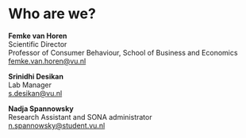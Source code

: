 
# Who are we?

**Femke van Horen**     
Scientific Director      
Professor of Consumer Behaviour, School of Business and Economics        
[femke.van.horen@vu.nl](mailto:femke.van.horen@vu.nl)       

**Srinidhi Desikan**        
Lab Manager       
[s.desikan@vu.nl](mailto:s.desikan@vu.nl)     

**Nadja Spannowsky**      
Research Assistant and SONA administrator       
[n.spannowsky@student.vu.nl](mailto:n.spannowsky@student.vu.nl)          
